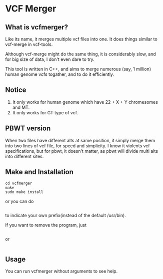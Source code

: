 # VCF Merger
## What is vcfmerger?
Like its name, it merges multiple vcf files into one. It does things similar to vcf-merge in vcf-tools.

Although vcf-merge might do the same thing, it is considerably slow, and for big size of data, I don't even dare to try.

This tool is written in C++, and aims to merge numerous (say, 1 million) human genome vcfs togather, and to do it efficiently.

## Notice
1. It only works for human genome which have 22 + X + Y chromesomes and MT.
2. It only works for GT type of vcf.

## PBWT version
When two files have different alts at same position, it simply merge them into two lines of vcf file, for speed and simplicity. I know it violents vcf specifications, but for pbwt, it doesn't matter, as pbwt will divide multi alts into different sites.

## Make and Installation
```git clone https://github.com/CoREse/vcfmerger
cd vcfmerger
make
sudo make install
```

or you can do

```make PREFIX=/some/prefix install
```

to indicate your own prefix(instead of the default /usr/bin).

If you want to remove the program, just

```make remove
```

or

```make PREFIX=/some/prefix remove
```

## Usage
You can run vcfmerger without arguments to see help.
